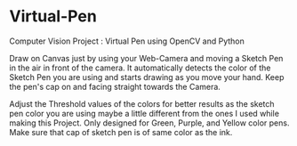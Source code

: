 # Virtual-Pen

Computer Vision Project : Virtual Pen using OpenCV and Python

Draw on Canvas just by using your Web-Camera and moving a Sketch Pen in the air in front of the camera. It automatically detects the color of the Sketch Pen you are using and starts drawing as you move your hand. Keep the pen's cap on and facing straight towards the Camera.

Adjust the Threshold values of the colors for better results as the sketch pen color you are using maybe a little different from the ones I used while making this Project. Only designed for Green, Purple, and Yellow color pens. Make sure that cap of sketch pen is of same color as the ink.
